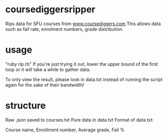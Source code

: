 # coursediggersripper
Rips data for SFU courses from www.coursediggers.com 
This allows data such as fail rate, enrolment numbers, grade distribution.

# usage
"ruby rip.rb"
If you're just trying it out, lower the upper bound of the first loop or it will take a while to gather data.

To only view the result, please look in data.txt instead of running the script again for the sake of their bandwidth!

# structure

Raw .json saved to courses.txt
Pure data in data.txt
Format of data.txt:

Course name, Enrollment number, Average grade, Fail %



